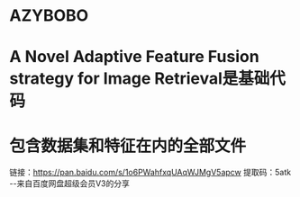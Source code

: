 # AZYBOBO
# A Novel Adaptive Feature Fusion strategy for Image Retrieval是基础代码
# 包含数据集和特征在内的全部文件
链接：https://pan.baidu.com/s/1o6PWahfxqUAqWJMgV5apcw 
提取码：5atk 
--来自百度网盘超级会员V3的分享
